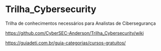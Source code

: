 # Trilha_Cybersecurity
Trilha de conhecimentos necessários para Analistas de Cibersegurança

https://github.com/CyberSEC-Anderson/Trilha_Cybersecurity/wiki

https://guiadeti.com.br/guia-categorias/cursos-gratuitos/
